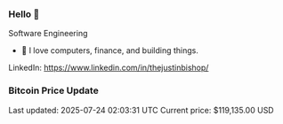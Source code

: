 ### Hello 🤙  

Software Engineering

- 🔭 I love computers, finance, and building things.
  
LinkedIn: https://www.linkedin.com/in/thejustinbishop/  




















































































































































































































































































































































































































































































































































































































































































































































































































































































### Bitcoin Price Update
Last updated: 2025-07-24 02:03:31 UTC
Current price: $119,135.00 USD
